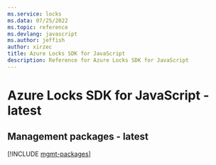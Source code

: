 ```yaml
---
ms.service: locks
ms.data: 07/25/2022
ms.topic: reference
ms.devlang: javascript
ms.author: jeffish
author: xirzec
title: Azure Locks SDK for JavaScript
description: Reference for Azure Locks SDK for JavaScript
---
```

# Azure Locks SDK for JavaScript - latest

## Management packages - latest
[!INCLUDE [mgmt-packages](locks-mgmt-index.md)]